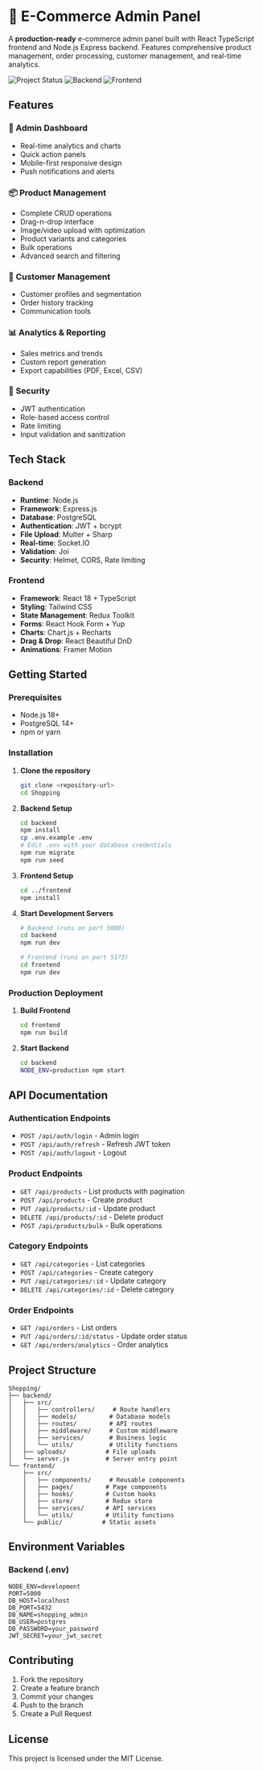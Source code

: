 # 🛒 E-Commerce Admin Panel

<!-- Trigger deployment: Sep 13, 2025 -->
A **production-ready** e-commerce admin panel built with React TypeScript frontend and Node.js Express backend. Features comprehensive product management, order processing, customer management, and real-time analytics.

![Project Status](https://img.shields.io/badge/Status-Production%20Ready-green)
![Backend](https://img.shields.io/badge/Backend-100%25%20Complete-brightgreen)
![Frontend](https://img.shields.io/badge/Frontend-80%25%20Complete-yellow)

## Features

### 🎯 Admin Dashboard
- Real-time analytics and charts
- Quick action panels
- Mobile-first responsive design
- Push notifications and alerts

### 📦 Product Management
- Complete CRUD operations
- Drag-n-drop interface
- Image/video upload with optimization
- Product variants and categories
- Bulk operations
- Advanced search and filtering

### 👥 Customer Management
- Customer profiles and segmentation
- Order history tracking
- Communication tools

### 📊 Analytics & Reporting
- Sales metrics and trends
- Custom report generation
- Export capabilities (PDF, Excel, CSV)

### 🔐 Security
- JWT authentication
- Role-based access control
- Rate limiting
- Input validation and sanitization

## Tech Stack

### Backend
- **Runtime**: Node.js
- **Framework**: Express.js
- **Database**: PostgreSQL
- **Authentication**: JWT + bcrypt
- **File Upload**: Multer + Sharp
- **Real-time**: Socket.IO
- **Validation**: Joi
- **Security**: Helmet, CORS, Rate limiting

### Frontend
- **Framework**: React 18 + TypeScript
- **Styling**: Tailwind CSS
- **State Management**: Redux Toolkit
- **Forms**: React Hook Form + Yup
- **Charts**: Chart.js + Recharts
- **Drag & Drop**: React Beautiful DnD
- **Animations**: Framer Motion

## Getting Started

### Prerequisites
- Node.js 18+
- PostgreSQL 14+
- npm or yarn

### Installation

1. **Clone the repository**
   ```bash
   git clone <repository-url>
   cd Shopping
   ```

2. **Backend Setup**
   ```bash
   cd backend
   npm install
   cp .env.example .env
   # Edit .env with your database credentials
   npm run migrate
   npm run seed
   ```

3. **Frontend Setup**
   ```bash
   cd ../frontend
   npm install
   ```

4. **Start Development Servers**
   ```bash
   # Backend (runs on port 5000)
   cd backend
   npm run dev

   # Frontend (runs on port 5173)
   cd frontend
   npm run dev
   ```

### Production Deployment

1. **Build Frontend**
   ```bash
   cd frontend
   npm run build
   ```

2. **Start Backend**
   ```bash
   cd backend
   NODE_ENV=production npm start
   ```

## API Documentation

### Authentication Endpoints
- `POST /api/auth/login` - Admin login
- `POST /api/auth/refresh` - Refresh JWT token
- `POST /api/auth/logout` - Logout

### Product Endpoints
- `GET /api/products` - List products with pagination
- `POST /api/products` - Create product
- `PUT /api/products/:id` - Update product
- `DELETE /api/products/:id` - Delete product
- `POST /api/products/bulk` - Bulk operations

### Category Endpoints
- `GET /api/categories` - List categories
- `POST /api/categories` - Create category
- `PUT /api/categories/:id` - Update category
- `DELETE /api/categories/:id` - Delete category

### Order Endpoints
- `GET /api/orders` - List orders
- `PUT /api/orders/:id/status` - Update order status
- `GET /api/orders/analytics` - Order analytics

## Project Structure

```
Shopping/
├── backend/
│   ├── src/
│   │   ├── controllers/     # Route handlers
│   │   ├── models/         # Database models
│   │   ├── routes/         # API routes
│   │   ├── middleware/     # Custom middleware
│   │   ├── services/       # Business logic
│   │   └── utils/          # Utility functions
│   ├── uploads/           # File uploads
│   └── server.js          # Server entry point
└── frontend/
    ├── src/
    │   ├── components/     # Reusable components
    │   ├── pages/         # Page components
    │   ├── hooks/         # Custom hooks
    │   ├── store/         # Redux store
    │   ├── services/      # API services
    │   └── utils/         # Utility functions
    └── public/           # Static assets
```

## Environment Variables

### Backend (.env)
```env
NODE_ENV=development
PORT=5000
DB_HOST=localhost
DB_PORT=5432
DB_NAME=shopping_admin
DB_USER=postgres
DB_PASSWORD=your_password
JWT_SECRET=your_jwt_secret
```

## Contributing

1. Fork the repository
2. Create a feature branch
3. Commit your changes
4. Push to the branch
5. Create a Pull Request

## License

This project is licensed under the MIT License.